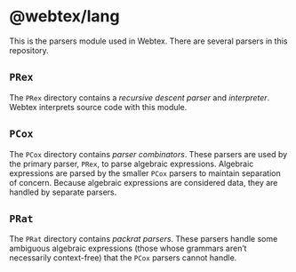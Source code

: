 # @webtex/lang
This is the parsers module used in Webtex. There are several parsers in this repository.

## `PRex`
The `PRex` directory contains a _recursive descent parser_ and _interpreter_. Webtex interprets source code with this module.

## `PCox`
The `PCox` directory contains _parser combinators_. These parsers are used by the primary parser, `PRex`, to parse algebraic expressions. Algebraic expressions are parsed by the smaller `PCox` parsers to maintain separation of concern. Because algebraic expressions are considered data, they are handled by separate parsers.

## `PRat`
The `PRat` directory contains _packrat parsers_. These parsers handle some ambiguous algebraic expressions (those whose grammars aren’t necessarily context-free) that the `PCox` parsers cannot handle.


